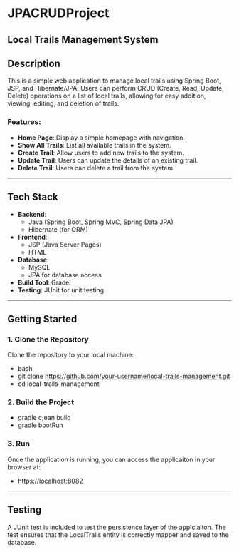 # JPACRUDProject
## Local Trails Management System

## Description
This is a simple web application to manage local trails using Spring Boot, JSP, and Hibernate/JPA. Users can perform CRUD (Create, Read, Update, Delete) operations on a list of local trails, allowing for easy addition, viewing, editing, and deletion of trails.

### Features:
- **Home Page**: Display a simple homepage with navigation.
- **Show All Trails**: List all available trails in the system.
- **Create Trail**: Allow users to add new trails to the system.
- **Update Trail**: Users can update the details of an existing trail.
- **Delete Trail**: Users can delete a trail from the system.

---

## Tech Stack

- **Backend**: 
  - Java (Spring Boot, Spring MVC, Spring Data JPA)
  - Hibernate (for ORM)
- **Frontend**: 
  - JSP (Java Server Pages)
  - HTML
- **Database**: 
  - MySQL
  - JPA for database access
- **Build Tool**: Gradel
- **Testing**: JUnit for unit testing

---

## Getting Started

### 1. Clone the Repository
Clone the repository to your local machine:
- bash
- git clone https://github.com/your-username/local-trails-management.git
- cd local-trails-management
### 2. Build the Project
- gradle c;ean build
- gradle bootRun
### 3. Run
Once the application is running, you can access the applicaiton in your browser at:
- https://localhost:8082

---

## Testing
A JUnit test is included to test the persistence layer of the applciaiton. The test ensures that the LocalTrails entity is correctly mapper and saved to the database.



